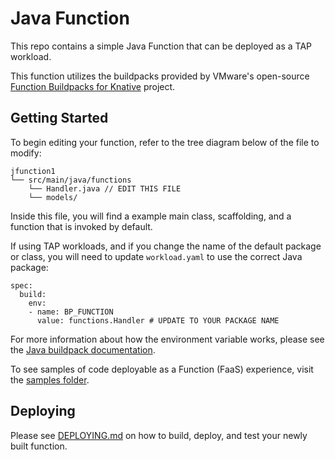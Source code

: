 # Java Function

This repo contains a simple Java Function that can be deployed as a TAP workload.

This function utilizes the buildpacks provided by VMware's open-source [Function Buildpacks for Knative](https://github.com/vmware-tanzu/function-buildpacks-for-knative) project.

## Getting Started

To begin editing your function, refer to the tree diagram below of the file to modify:

```
jfunction1
└── src/main/java/functions
    └── Handler.java // EDIT THIS FILE
    └── models/
```

Inside this file, you will find a example main class, scaffolding, and a function that is invoked by default. 

If using TAP workloads, and if you change the name of the default package or class, you will need to update `workload.yaml` to use the correct Java package:

```
spec:
  build:
    env:
    - name: BP_FUNCTION
      value: functions.Handler # UPDATE TO YOUR PACKAGE NAME
``` 

For more information about how the environment variable works, please see the [Java buildpack documentation](https://github.com/vmware-tanzu/function-buildpacks-for-knative/tree/main/buildpacks/java).

To see samples of code deployable as a Function (FaaS) experience, visit the [samples folder](https://github.com/vmware-tanzu/function-buildpacks-for-knative/tree/main/samples/java).

## Deploying

Please see [DEPLOYING.md](DEPLOYING.md) on how to build, deploy, and test your newly built function.
